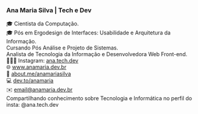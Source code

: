 ### Ana Maria Silva | Tech e Dev
🎓 Cientista da Computação.<br>
🎓 Pós em Ergodesign de Interfaces: Usabilidade e Arquitetura da Informação.<br>
Cursando Pós Análise e Projeto de Sistemas.<br>
Analista de Tecnologia da Informação e Desenvolvedora Web Front-end.<br>
👩🏽‍💻 Instagram: <a href="https://www.instagram.com/ana.tech.dev/">ana.tech.dev</a><br>
🌐 <a href="https://www.anamaria.dev.br">www.anamaria.dev.br</a><br>
🔗 <a href="https://about.me/anamariasilva">about.me/anamariasilva</a><br>
💻 <a href="https://dev.to/anamaria">dev.to/anamaria</a><br>
✉️ email@anamaria.dev.br<br>
Compartilhando conhecimento sobre Tecnologia e Informática no perfil do insta: @ana.tech.dev<br>


<!--
**anamariasilva/anamariasilva** is a ✨ _special_ ✨ repository because its `README.md` (this file) appears on your GitHub profile.
Vi
Here are some ideas to get you started:

- 🔭 I’m currently working on ...
- 🌱 I’m currently learning ...
- 👯 I’m looking to collaborate on ...
- 🤔 I’m looking for help with ...
- 💬 Ask me about ...
- 📫 How to reach me: ...
- 😄 Pronouns: ...
- ⚡ Fun fact: ...
-->
